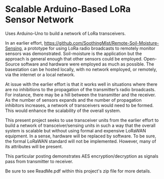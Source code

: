 # Scalable Arduino-Based LoRa Sensor Network
Uses Arduino-Uno to build a network of LoRa transceivers.


In an earlier effort, https://github.com/SoothingMist/Remote-Soil-Moisture-Sensing, a prototype for using LoRa radio broadcasts to remotely monitor sensors was demonstrated. Soil-moisture is the application but the approach is general enough that other sensors could be employed. Open-Source software and hardware were employed as much as possible. The basestation can be hosted locally, with no network employed, or remotely, via the internet or a local network.

At issue with the earlier effort is that it works well in situations where there are no inhibitions to the propagation of the transmitter’s radio broadcasts. For instance, there may be a hill between the transmitter and the receiver. As the number of sensors expands and the number of propagation inhibitors increases, a network of transceivers would need to be formed. This would enhance the scalability of the overall system.

This present project seeks to use transceiver units from the earlier effort to build a network of transceiver/sensing units in such a way that the overall system is scalable but without using formal and expensive LoRaWAN equipment. In a sense, hardware will be replaced by software. To be sure, the formal LoRaWAN standard will not be implemented. However, many of its attributes will be present.

This particular posting demonstrates AES encryption/decryption as signals pass from transmitter to receiver.

Be sure to see ReadMe.pdf within this project's zip file for more details.
